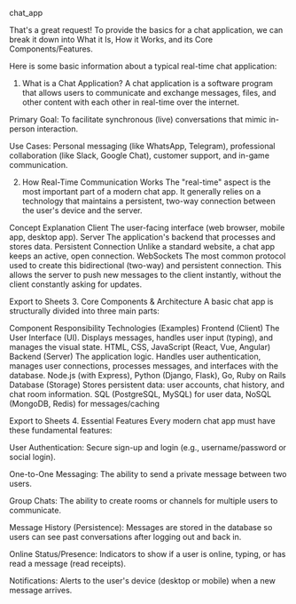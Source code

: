 chat_app

That's a great request! To provide the basics for a chat application, we can break it down into What it Is, How it Works, and its Core Components/Features.

Here is some basic information about a typical real-time chat application:

1. What is a Chat Application?
A chat application is a software program that allows users to communicate and exchange messages, files, and other content with each other in real-time over the internet.

Primary Goal: To facilitate synchronous (live) conversations that mimic in-person interaction.

Use Cases: Personal messaging (like WhatsApp, Telegram), professional collaboration (like Slack, Google Chat), customer support, and in-game communication.

2. How Real-Time Communication Works
The "real-time" aspect is the most important part of a modern chat app. It generally relies on a technology that maintains a persistent, two-way connection between the user's device and the server.

Concept	Explanation
Client	The user-facing interface (web browser, mobile app, desktop app).
Server	The application's backend that processes and stores data.
Persistent Connection	Unlike a standard website, a chat app keeps an active, open connection.
WebSockets	The most common protocol used to create this bidirectional (two-way) and persistent connection. This allows the server to push new messages to the client instantly, without the client constantly asking for updates.

Export to Sheets
3. Core Components & Architecture
A basic chat app is structurally divided into three main parts:

Component	Responsibility	Technologies (Examples)
Frontend (Client)	The User Interface (UI). Displays messages, handles user input (typing), and manages the visual state.	HTML, CSS, JavaScript (React, Vue, Angular)
Backend (Server)	The application logic. Handles user authentication, manages user connections, processes messages, and interfaces with the database.	Node.js (with Express), Python (Django, Flask), Go, Ruby on Rails
Database (Storage)	Stores persistent data: user accounts, chat history, and chat room information.	SQL (PostgreSQL, MySQL) for user data, NoSQL (MongoDB, Redis) for messages/caching

Export to Sheets
4. Essential Features
Every modern chat app must have these fundamental features:

User Authentication: Secure sign-up and login (e.g., username/password or social login).

One-to-One Messaging: The ability to send a private message between two users.

Group Chats: The ability to create rooms or channels for multiple users to communicate.

Message History (Persistence): Messages are stored in the database so users can see past conversations after logging out and back in.

Online Status/Presence: Indicators to show if a user is online, typing, or has read a message (read receipts).

Notifications: Alerts to the user's device (desktop or mobile) when a new message arrives.
